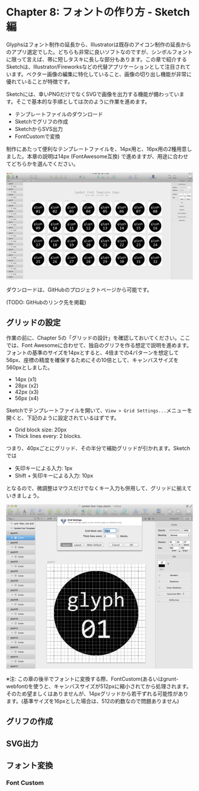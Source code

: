 # Chapter 8: フォントの作り方 - Sketch 編

Glyphsはフォント制作の延長から、Illustratorは既存のアイコン制作の延長からのアプリ選定でした。どちらも非常に良いソフトなのですが、シンボルフォントに限って言えば、帯に短しタスキに長しな部分もあります。この章で紹介するSketchは、Illustrator/Fireworksなどの代替アプリケーションとして注目されています。ベクター画像の編集に特化していること、画像の切り出し機能が非常に優れていることが特徴です。

Sketchには、幸いPNGだけでなくSVGで画像を出力する機能が備わっています。そこで基本的な手順としては次のように作業を進めます。

- テンプレートファイルのダウンロード
- Sketchでグリフの作成
- SketchからSVS出力
- FontCustomで変換

制作にあたって便利なテンプレートファイルを、14px用と、16px用の2種用意しました。本章の説明は14px (FontAwesome互換) で進めますが、用途に合わせてどちらかを選んでください。

![テンプレート](../images/sketch-symbol-template.png)

ダウンロードは、GitHubのプロジェクトページから可能です。

(TODO: GitHubのリンク先を掲載)


## グリッドの設定

作業の前に、Chapter 5の「グリッドの設計」を確認しておいてください。ここでは、Font Awesomeに合わせて、独自のグリフを作る想定で説明を進めます。フォントの基準のサイズを14pxとすると、4倍までの4パターンを想定して56px、座標の精度を確保するためにその10倍として、キャンバスサイズを560pxとしました。

- 14px (x1)
- 28px (x2)
- 42px (x3)
- 56px (x4)

Sketchでテンプレートファイルを開いて、`View > Grid Settings...`メニューを開くと、下記のように設定されているはずです。

- Grid block size: 20px
- Thick lines every: 2 blocks.

つまり、40pxごとにグリッド、その半分で補助グリッドが引かれます。Sketchでは

- 矢印キーによる入力: 1px
- Shift + 矢印キーによる入力: 10px

となるので、微調整はマウスだけでなくキー入力も併用して、グリッドに揃えていきましょう。

![グリッドの設定](../images/sketch-grid-setting.png)

※注: この章の後半でフォントに変換する際、FontCustom(あるいはgrunt-webfont)を使うと、キャンバスサイズが512pxに縮小されてから処理されます。そのため望ましくはありませんが、14pxグリッドから若干ずれる可能性があります。(基準サイズを16pxとした場合は、512の約数なので問題ありません)


## グリフの作成


## SVG出力


## フォント変換

### Font Custom
